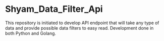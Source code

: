 # Shyam_Data_Filter_Api
This repository is initiated to develop API endpoint that will take any type of data and provide possible data filters to easy read. Development done in both Python and Golang. 
